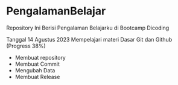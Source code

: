 # PengalamanBelajar
Repository Ini Berisi Pengalaman Belajarku di Bootcamp Dicoding

Tanggal 14 Agustus 2023
Mempelajari materi Dasar Git dan Github (Progress 38%)
* Membuat repository
* Membuat Commit
* Mengubah Data
* Membuat Release
